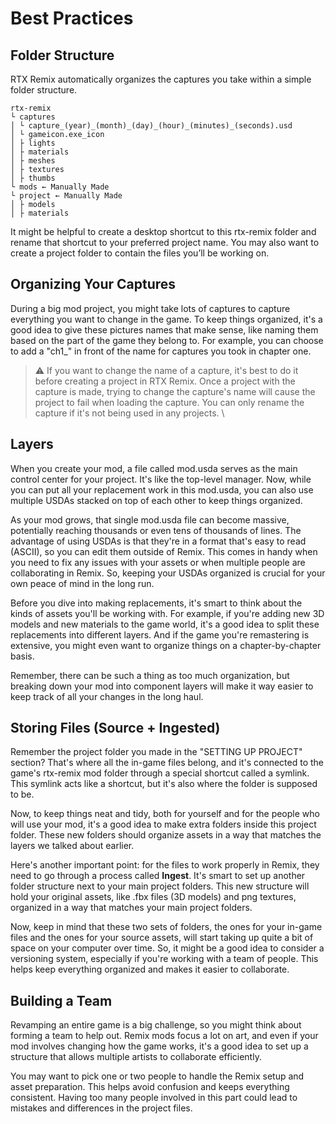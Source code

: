 # Best Practices


## Folder Structure

RTX Remix automatically organizes the captures you take within a simple folder structure.

```text
rtx-remix
└ captures
│ └ capture_(year)_(month)_(day)_(hour)_(minutes)_(seconds).usd
│ └ gameicon.exe_icon
│ ├ lights
│ ├ materials
│ ├ meshes
│ ├ textures
│ ├ thumbs
└ mods ← Manually Made
└ project ← Manually Made
│ ├ models
│ ├ materials
```

It might be helpful to create a desktop shortcut to this rtx-remix folder and rename that shortcut to your preferred project name.  You may also want to create a project folder to contain the files you’ll be working on.


## Organizing Your Captures

During a big mod project, you might take lots of captures to capture everything you want to change in the game. To keep things organized, it's a good idea to give these pictures names that make sense, like naming them based on the part of the game they belong to. For example, you can choose to add a "ch1_" in front of the name for captures you took in chapter one.

> ⚠️ If you want to change the name of a capture, it's best to do it before creating a project in RTX Remix. Once a project with the capture is made, trying to change the capture's name will cause the project to fail when loading the capture. You can only rename the capture if it's not being used in any projects. \

## Layers

When you create your mod, a file called mod.usda serves as the main control center for your project. It's like the top-level manager. Now, while you can put all your replacement work in this mod.usda, you can also use multiple USDAs stacked on top of each other to keep things organized.

As your mod grows, that single mod.usda file can become massive, potentially reaching thousands or even tens of thousands of lines. The advantage of using USDAs is that they're in a format that's easy to read (ASCII), so you can edit them outside of Remix. This comes in handy when you need to fix any issues with your assets or when multiple people are collaborating in Remix. So, keeping your USDAs organized is crucial for your own peace of mind in the long run.

Before you dive into making replacements, it's smart to think about the kinds of assets you'll be working with. For example, if you're adding new 3D models and new materials to the game world, it's a good idea to split these replacements into different layers. And if the game you're remastering is extensive, you might even want to organize things on a chapter-by-chapter basis.

Remember, there can be such a thing as too much organization, but breaking down your mod into component layers will make it way easier to keep track of all your changes in the long haul.


## Storing Files (Source + Ingested)

Remember the project folder you made in the "SETTING UP PROJECT" section? That's where all the in-game files belong, and it's connected to the game's rtx-remix mod folder through a special shortcut called a symlink. This symlink acts like a shortcut, but it's also where the folder is supposed to be.

Now, to keep things neat and tidy, both for yourself and for the people who will use your mod, it's a good idea to make extra folders inside this project folder. These new folders should organize assets in a way that matches the layers we talked about earlier.

Here's another important point: for the files to work properly in Remix, they need to go through a process called **Ingest**. It's smart to set up another folder structure next to your main project folders. This new structure will hold your original assets, like .fbx files (3D models) and png textures, organized in a way that matches your main project folders.

Now, keep in mind that these two sets of folders, the ones for your in-game files and the ones for your source assets, will start taking up quite a bit of space on your computer over time. So, it might be a good idea to consider a versioning system, especially if you're working with a team of people. This helps keep everything organized and makes it easier to collaborate.


## Building a Team

Revamping an entire game is a big challenge, so you might think about forming a team to help out. Remix mods focus a lot on art, and even if your mod involves changing how the game works, it's a good idea to set up a structure that allows multiple artists to collaborate efficiently.

You may want to pick one or two people to handle the Remix setup and asset preparation. This helps avoid confusion and keeps everything consistent. Having too many people involved in this part could lead to mistakes and differences in the project files.
